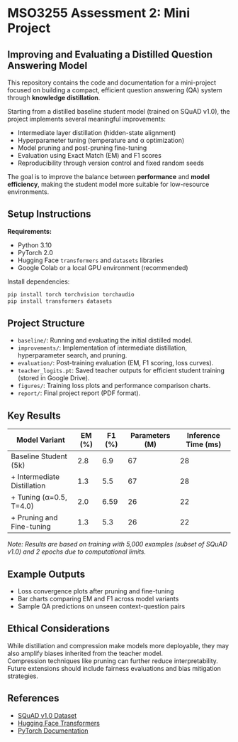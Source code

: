# MSO3255 Assessment 2: Mini Project

## Improving and Evaluating a Distilled Question Answering Model

This repository contains the code and documentation for a mini-project focused on building a compact, efficient question answering (QA) system through **knowledge distillation**.

Starting from a distilled baseline student model (trained on SQuAD v1.0), the project implements several meaningful improvements:

- Intermediate layer distillation (hidden-state alignment)
- Hyperparameter tuning (temperature and α optimization)
- Model pruning and post-pruning fine-tuning
- Evaluation using Exact Match (EM) and F1 scores
- Reproducibility through version control and fixed random seeds

The goal is to improve the balance between **performance** and **model efficiency**, making the student model more suitable for low-resource environments.

## Setup Instructions

**Requirements:**
- Python 3.10
- PyTorch 2.0
- Hugging Face `transformers` and `datasets` libraries
- Google Colab or a local GPU environment (recommended)

Install dependencies:
```bash
pip install torch torchvision torchaudio
pip install transformers datasets
```
## Project Structure

- `baseline/`: Running and evaluating the initial distilled model.
- `improvements/`: Implementation of intermediate distillation, hyperparameter search, and pruning.
- `evaluation/`: Post-training evaluation (EM, F1 scoring, loss curves).
- `teacher_logits.pt`: Saved teacher outputs for efficient student training (stored in Google Drive).
- `figures/`: Training loss plots and performance comparison charts.
- `report/`: Final project report (PDF format).

## Key Results

| Model Variant                  | EM (%) | F1 (%) | Parameters (M) | Inference Time (ms) |
|---------------------------------|--------|--------|----------------|---------------------|
| Baseline Student (5k)           | 2.8    | 6.9    | 67             | 28                  |
| + Intermediate Distillation     | 1.3    | 5.5    | 67             | 28                  |
| + Tuning (α=0.5, T=4.0)          | 2.0    | 6.59   | 26             | 22                  |
| + Pruning and Fine-tuning       | 1.3    | 5.3    | 26             | 22                  |

*Note: Results are based on training with 5,000 examples (subset of SQuAD v1.0) and 2 epochs due to computational limits.*

## Example Outputs

- Loss convergence plots after pruning and fine-tuning
- Bar charts comparing EM and F1 across model variants
- Sample QA predictions on unseen context-question pairs

## Ethical Considerations

While distillation and compression make models more deployable, they may also amplify biases inherited from the teacher model.  
Compression techniques like pruning can further reduce interpretability. Future extensions should include fairness evaluations and bias mitigation strategies.

## References

- [SQuAD v1.0 Dataset](https://rajpurkar.github.io/SQuAD-explorer/)
- [Hugging Face Transformers](https://huggingface.co/docs/transformers/index)
- [PyTorch Documentation](https://pytorch.org/docs/stable/index.html)
